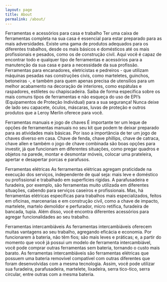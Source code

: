 ```yaml
---
layout: page
title: About
permalink: /about/
---
```


Ferramentas e acessórios para casa e trabalho
Ter uma caixa de ferramentas completa na sua casa é essencial para estar preparado para as mais adversidades. Existe uma gama de produtos adequados para os diferentes trabalhos, desde os mais básicos e domésticos até os mais profissionais e pesados, como os de construção civil. Aqui você é capaz de encontrar todo e qualquer tipo de ferramentas e acessórios para a manutenção da sua casa e para a necessidade da sua profissão. Ferramentas para encanadores, eletricistas e pedreiros - que utilizam máquinas pesadas nas construções civis, como marteletes, guinchos, betoneiras -, e também para quem apenas precisa de utensílios para um melhor acabamento na decoração de interiores, como espátulas e raspadores, estiletes ou chapiscadeira. Saiba de forma específica sobre os mais comuns tipos de ferramentas e não esqueça do uso de EPI’s (Equipamentos de Proteção Individual) para a sua segurança! Nunca deixe de lado seu capacete, óculos, máscaras, luvas de proteção e outros produtos que a Leroy Merlin oferece para você.

Ferramentas manuais e jogo de chaves
É importante ter um leque de opções de ferramentas manuais no seu kit que podem te deixar preparado para as atividades mais básicas. Por isso a importância de ter um jogo de chaves diverso em casa. Chave de fenda, chave phillips, chave de catraca, chave allen e também o jogo de chave combinada são boas opções para investir, já que funcionam em diferentes situações, como pregar quadros e objetos na parede, montar e desmontar móveis, colocar uma prateleira, apertar e desapertar porcas e parafusos.

Ferramentas elétricas As ferramentas elétricas agregam praticidade na execução dos serviços, independente de qual seja: mais leve e doméstico ou profissional e trabalhado em superfícies rígidas. A parafusadeira e furadeira, por exemplo, são ferramentas muito utilizada em diferentes situações, cabendo para serviços caseiros e profissionais. Mas, há ferramentas elétricas específicas para trabalhos mais especializados, feitos em oficinas, marcenarias e em construção civil, como a chave de impacto, martelete, martelo demolidor e perfurador, micro retífica, furadeira de bancada, tupia. Além disso, você encontra diferentes acessórios para agregar funcionalidades ao seu trabalho.

Ferramentas intercambiáveis
As ferramentas intercambiáveis oferecem muitas vantagens ao seu trabalho, agregando eficácia e economia. Por funcionarem à bateria, não têm fios; são mais leves e práticas; e, a partir do momento que você já possui um modelo de ferramenta intercambiável, você pode comprar outras ferramentas sem bateria, tornando o custo mais barato. As ferramentas intercambiáveis são ferramentas elétricas que possuem uma bateria removível compatível com outras diferentes que foram desenvolvidas com a mesma tecnologia. Assim, você pode utilizar sua furadeira, parafusadeira, martelete, lixadeira, serra tico-tico, serra circular, entre outras com a mesma bateria.
